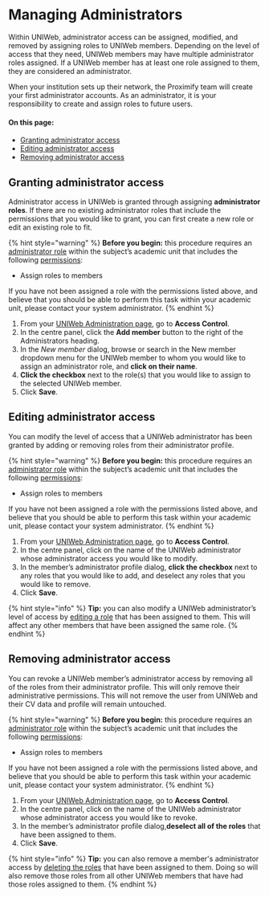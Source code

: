 # Managing Administrators

Within UNIWeb, administrator access can be assigned, modified, and removed by assigning roles to UNIWeb members. Depending on the level of access that they need, UNIWeb members may have multiple administrator roles assigned. If a UNIWeb member has at least one role assigned to them, they are considered an administrator.

When your institution sets up their network, the Proximify team will create your first administrator accounts. As an administrator, it is your responsibility to create and assign roles to future users.

#### On this page:

* [Granting administrator access](managing-administrators.md#granting-administrator-access)
* [Editing administrator access](managing-administrators.md#editing-administrator-access)
* [Removing administrator access](managing-administrators.md#removing-administrator-access)

## Granting administrator access

Administrator access in UNIWeb is granted through assigning **administrator roles**. If there are no existing administrator roles that include the permissions that you would like to grant, you can first create a new role or edit an existing role to fit.

{% hint style="warning" %}
**Before you begin:** this procedure requires an [administrator role](managing-administrator-roles-and-permissions.md) within the subject’s academic unit that includes the following [permissions](managing-administrator-roles-and-permissions.md#administrator-permissions): 

* Assign roles to members

If you have not been assigned a role with the permissions listed above, and believe that you should be able to perform this task within your academic unit, please contact your system administrator.
{% endhint %}

1. From your [UNIWeb Administration page](../../navigating-uniweb/the-administration-page.md), go to **Access Control**. 
2. In the centre panel, click the **Add member** button to the right of the Administrators heading.
3. In the _New member_ dialog, browse or search in the New member dropdown menu for the UNIWeb member to whom you would like to assign an administrator role, and **click on their name**.
4. **Click the checkbox** next to the role\(s\) that you would like to assign to the selected UNIWeb member.
5. Click **Save**.

## Editing administrator access

You can modify the level of access that a UNIWeb administrator has been granted by adding or removing roles from their administrator profile.

{% hint style="warning" %}
**Before you begin:** this procedure requires an [administrator role](managing-administrator-roles-and-permissions.md) within the subject’s academic unit that includes the following [permissions](managing-administrator-roles-and-permissions.md#administrator-permissions):

* Assign roles to members

If you have not been assigned a role with the permissions listed above, and believe that you should be able to perform this task within your academic unit, please contact your system administrator.
{% endhint %}

1. From your [UNIWeb Administration page](../../navigating-uniweb/the-administration-page.md), go to **Access Control**. 
2. In the centre panel, click on the name of the UNIWeb administrator whose administrator access you would like to modify.
3. In the member’s administrator profile dialog, **click the checkbox** next to any roles that you would like to add, and deselect any roles that you would like to remove.
4. Click **Save**.

{% hint style="info" %}
**Tip:** you can also modify a UNIWeb administrator’s level of access by [editing a role](managing-administrator-roles-and-permissions.md#editing-administrator-roles) that has been assigned to them. This will affect any other members that have been assigned the same role.
{% endhint %}

## Removing administrator access

You can revoke a UNIWeb member’s administrator access by removing all of the roles from their administrator profile. This will only remove their administrative permissions. This will not remove the user from UNIWeb and their CV data and profile will remain untouched.

{% hint style="warning" %}
**Before you begin:** this procedure requires an [administrator role](managing-administrator-roles-and-permissions.md) within the subject’s academic unit that includes the following [permissions](managing-administrator-roles-and-permissions.md#administrator-permissions):

* Assign roles to members

If you have not been assigned a role with the permissions listed above, and believe that you should be able to perform this task within your academic unit, please contact your system administrator.
{% endhint %}

1. From your [UNIWeb Administration page](../../navigating-uniweb/the-administration-page.md), go to **Access Control**. 
2. In the centre panel, click on the name of the UNIWeb administrator whose administrator access you would like to revoke.
3. In the member’s administrator profile dialog,**deselect all of the roles** that have been assigned to them.
4. Click **Save**.

{% hint style="info" %}
**Tip:** you can also remove a member's administrator access by [deleting the roles](managing-administrator-roles-and-permissions.md#deleting-administrator-roles) that have been assigned to them. Doing so will also remove those roles from all other UNIWeb members that have had those roles assigned to them.
{% endhint %}

